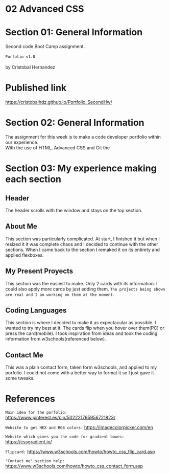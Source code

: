 # 02 Advanced CSS


# Section 01: General Information

Second code Boot Camp assignment.
</br>
</br>
`Porfolio v1.0`
</br>
</br>
 by Cristobal Hernandez

 # Published link

 https://cristobalhdz.github.io/Portfolio_SecondHw/

# Section 02: General Information

The assignment for this week is to make a code developer portfolio within our experience.
</br>
 With the use of HTML, Advanced CSS and Git the 

# Section 03: My experience making each section

## Header
The header scrolls with the window and stays on the top section.

## About Me
This section was particularly complicated. At start, I finished it but when I resized it it was complete chaos and I decided to continue with the other sections. When I came back to the section I remaked it on its entirety and applied flexboxes.

## My Present Proyects
This section was the easiest to make. Only 2 cards with its information. I could also apply more cards by just adding them. `The projects being shown are real and I am working on them at the moment`.

## Coding Languages
This section is where I decided to make it as expectacular as possible. I wanted to try my best at it. The cards flip when you hover over them(PC) or press the card(mobile). I took inspiration from ideas and took the coding information from w3schools(referenced below).

## Contact Me
This was a plain contact form, taken form w3schools, and applied to my porfolio. I could not come with a better way to format it so I just gave it some tweaks.


# References
`Main idea for the porfolio:`
https://www.pinterest.es/pin/502221795956721823/

`Website to get HEX and RGB colors:`
https://imagecolorpicker.com/en

`Website which gives you the code for gradient boxes:`
https://cssgradient.io/

`Flipcard:`
https://www.w3schools.com/howto/howto_css_flip_card.asp

`"Contact me" section help:`
https://www.w3schools.com/howto/howto_css_contact_form.asp